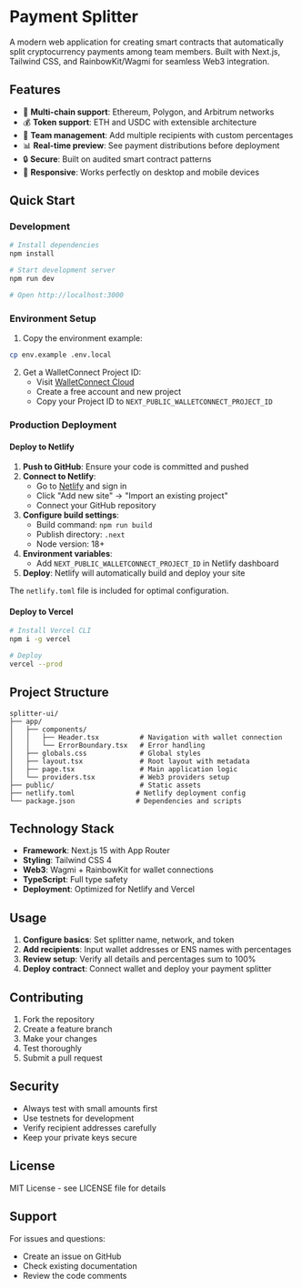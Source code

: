 # Payment Splitter

A modern web application for creating smart contracts that automatically split cryptocurrency payments among team members. Built with Next.js, Tailwind CSS, and RainbowKit/Wagmi for seamless Web3 integration.

## Features

- 🔗 **Multi-chain support**: Ethereum, Polygon, and Arbitrum networks
- 💰 **Token support**: ETH and USDC with extensible architecture
- 👥 **Team management**: Add multiple recipients with custom percentages
- 📊 **Real-time preview**: See payment distributions before deployment
- 🔒 **Secure**: Built on audited smart contract patterns
- 📱 **Responsive**: Works perfectly on desktop and mobile devices

## Quick Start

### Development

```bash
# Install dependencies
npm install

# Start development server
npm run dev

# Open http://localhost:3000
```

### Environment Setup

1. Copy the environment example:
```bash
cp env.example .env.local
```

2. Get a WalletConnect Project ID:
   - Visit [WalletConnect Cloud](https://cloud.walletconnect.com/)
   - Create a free account and new project
   - Copy your Project ID to `NEXT_PUBLIC_WALLETCONNECT_PROJECT_ID`

### Production Deployment

#### Deploy to Netlify

1. **Push to GitHub**: Ensure your code is committed and pushed
2. **Connect to Netlify**:
   - Go to [Netlify](https://netlify.com) and sign in
   - Click "Add new site" → "Import an existing project"
   - Connect your GitHub repository
3. **Configure build settings**:
   - Build command: `npm run build`
   - Publish directory: `.next`
   - Node version: 18+
4. **Environment variables**:
   - Add `NEXT_PUBLIC_WALLETCONNECT_PROJECT_ID` in Netlify dashboard
5. **Deploy**: Netlify will automatically build and deploy your site

The `netlify.toml` file is included for optimal configuration.

#### Deploy to Vercel

```bash
# Install Vercel CLI
npm i -g vercel

# Deploy
vercel --prod
```

## Project Structure

```
splitter-ui/
├── app/
│   ├── components/
│   │   ├── Header.tsx          # Navigation with wallet connection
│   │   └── ErrorBoundary.tsx   # Error handling
│   ├── globals.css             # Global styles
│   ├── layout.tsx              # Root layout with metadata
│   ├── page.tsx                # Main application logic
│   └── providers.tsx           # Web3 providers setup
├── public/                     # Static assets
├── netlify.toml               # Netlify deployment config
└── package.json               # Dependencies and scripts
```

## Technology Stack

- **Framework**: Next.js 15 with App Router
- **Styling**: Tailwind CSS 4
- **Web3**: Wagmi + RainbowKit for wallet connections
- **TypeScript**: Full type safety
- **Deployment**: Optimized for Netlify and Vercel

## Usage

1. **Configure basics**: Set splitter name, network, and token
2. **Add recipients**: Input wallet addresses or ENS names with percentages
3. **Review setup**: Verify all details and percentages sum to 100%
4. **Deploy contract**: Connect wallet and deploy your payment splitter

## Contributing

1. Fork the repository
2. Create a feature branch
3. Make your changes
4. Test thoroughly
5. Submit a pull request

## Security

- Always test with small amounts first
- Use testnets for development
- Verify recipient addresses carefully
- Keep your private keys secure

## License

MIT License - see LICENSE file for details

## Support

For issues and questions:
- Create an issue on GitHub
- Check existing documentation
- Review the code comments